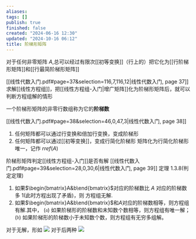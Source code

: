 ```yaml
---
aliases: 
tags: []
publish: true
finished: false
created: "2024-06-16 12:30"
updated: "2024-10-16 06:12"
title: 阶梯形矩阵
---
```


对于任何非零矩阵 $A$,总可以经过有限次[[初等变换]]（行上的）把它化为[[行阶梯形矩阵]]和[[行最简阶梯形矩阵]]

[[线性代数入门.pdf#page=37&selection=116,7,116,12|线性代数入门, page 37]]
求解[[线性方程组]]，把[[线性方程组-入门|增广矩阵]]化为阶梯形矩阵后，就可以判断方程组解的情形

一个阶梯形矩阵的非零行数组称为它的**阶梯数**

[[线性代数入门.pdf#page=38&selection=46,0,47,3|线性代数入门, page 38]]
1. 任何矩阵都可以通过行变换和倍加行变换，变成阶梯形
2. 任何矩阵都可以通过[[初等变换]]，变成行简化阶梯形
矩阵化为行简化阶梯形唯一，记作 $\displaystyle rref(A)$

阶梯形矩阵判定[[线性方程组-入门]]是否有解
[[线性代数入门.pdf#page=39&selection=28,0,30,6|线性代数入门, page 39]]
定理 1.3.8(判定定理)
1. 如果$\begin{bmatrix}A&b\end{bmatrix}$对应的阶梯数比 $A$ 对应的阶梯数多 1(此时方程出现了矛盾)，则
方程组无解.
2. 如果$\begin{bmatrix}A&b\end{bmatrix}$和$A$对应的阶梯数相等，则方程组有解.其中，
$( \mathfrak{a} )$ 如果阶梯形的阶梯数和未知数个数相等，则方程组有唯一解；
$(\mathfrak{b})$ 如果阶梯形的阶梯数小于未知数个数，则方程组有无穷多组解。

对于无解，形如
![](https://img.hwenyi.tech/202401221640962.webp)
对于后两种
![](https://img.hwenyi.tech/202401221641275.webp)

